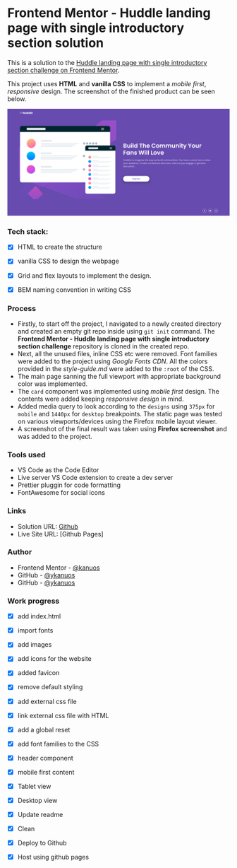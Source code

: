 # Frontend Mentor - Huddle landing page with single introductory section solution

This is a solution to the [Huddle landing page with single introductory section challenge on Frontend Mentor](https://www.frontendmentor.io/challenges/huddle-landing-page-with-a-single-introductory-section-B_2Wvxgi0). 

This project uses **HTML** and **vanilla CSS** to implement a *mobile first*, *responsive* design. The screenshot of the finished product can be seen below.

![Design screenshot](./Screenshot.png)


### Tech stack:

- [x] HTML to create the structure
- [x] vanilla CSS to design the webpage
- [x] Grid and flex layouts to implement the design.
- [x] BEM naming convention in writing CSS


### Process

- Firstly, to start off the project, I navigated to a newly created directory and created an empty git repo inside using `git init` command. The **Frontend Mentor - Huddle landing page with single introductory section challenge** repository is cloned in the created repo.
- Next, all the unused files, inline CSS etc were removed. Font families were added to the project using *Google Fonts CDN*. All the colors provided in the *style-guide.md* were added to the `:root` of the CSS. 
- The main page sanning the full viewport with appropriate background color was implemented. 
- The `card` component was implemented using *mobile first* design. The contents were added keeping *responsive design* in mind.
- Added media query to look according to the `designs` using `375px` for `mobile` and `1440px` for `desktop` breakpoints. The static page was tested on various viewports/devices using the Firefox mobile layout viewer. 
- A screenshot of the final result was taken using **Firefox screenshot** and was added to the project.


### Tools used

- VS Code as the Code Editor
- Live server VS Code extension to create a dev server
- Prettier pluggin for code formatting
- FontAwesome for social icons


### Links

- Solution URL: [Github](https://github.com/kanuos/FEM-huddle-landing)
- Live Site URL: [Github Pages]



### Author

- Frontend Mentor - [@kanuos](https://www.frontendmentor.io/profile/kanuos)
- GitHub - [@ykanuos](https://github.com/kanuos)
- GitHub - [@ykanuos](https://gitlab.com/kanuos)



### Work progress 

- [x] add index.html
- [x] import fonts
- [x] add images
- [x] add icons for the website
- [x] added favicon
- [x] remove default styling
- [x] add external css file
- [x] link external css file with HTML
- [x] add a global reset
- [x] add font families to the CSS
- [x] header component
- [x] mobile first content
- [x] Tablet view
- [x] Desktop view
- [x] Update readme
- [x] Clean 
- [x] Deploy to Github
- [x] Host using github pages

